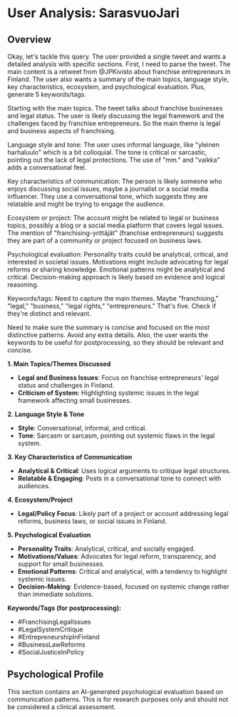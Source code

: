 # User Analysis: SarasvuoJari

## Overview

<think>
Okay, let's tackle this query. The user provided a single tweet and wants a detailed analysis with specific sections. First, I need to parse the tweet. The main content is a retweet from @JPKivisto about franchise entrepreneurs in Finland. The user also wants a summary of the main topics, language style, key characteristics, ecosystem, and psychological evaluation. Plus, generate 5 keywords/tags.

Starting with the main topics. The tweet talks about franchise businesses and legal status. The user is likely discussing the legal framework and the challenges faced by franchise entrepreneurs. So the main theme is legal and business aspects of franchising.

Language style and tone: The user uses informal language, like "yleinen harhaluulo" which is a bit colloquial. The tone is critical or sarcastic, pointing out the lack of legal protections. The use of "mm." and "vaikka" adds a conversational feel.

Key characteristics of communication: The person is likely someone who enjoys discussing social issues, maybe a journalist or a social media influencer. They use a conversational tone, which suggests they are relatable and might be trying to engage the audience.

Ecosystem or project: The account might be related to legal or business topics, possibly a blog or a social media platform that covers legal issues. The mention of "franchising-yrittäjät" (franchise entrepreneurs) suggests they are part of a community or project focused on business laws.

Psychological evaluation: Personality traits could be analytical, critical, and interested in societal issues. Motivations might include advocating for legal reforms or sharing knowledge. Emotional patterns might be analytical and critical. Decision-making approach is likely based on evidence and logical reasoning.

Keywords/tags: Need to capture the main themes. Maybe "franchising," "legal," "business," "legal rights," "entrepreneurs." That's five. Check if they're distinct and relevant.

Need to make sure the summary is concise and focused on the most distinctive patterns. Avoid any extra details. Also, the user wants the keywords to be useful for postprocessing, so they should be relevant and concise.
</think>

**1. Main Topics/Themes Discussed**  
- **Legal and Business Issues**: Focus on franchise entrepreneurs' legal status and challenges in Finland.  
- **Criticism of System**: Highlighting systemic issues in the legal framework affecting small businesses.  

**2. Language Style & Tone**  
- **Style**: Conversational, informal, and critical.  
- **Tone**: Sarcasm or sarcasm, pointing out systemic flaws in the legal system.  

**3. Key Characteristics of Communication**  
- **Analytical & Critical**: Uses logical arguments to critique legal structures.  
- **Relatable & Engaging**: Posts in a conversational tone to connect with audiences.  

**4. Ecosystem/Project**  
- **Legal/Policy Focus**: Likely part of a project or account addressing legal reforms, business laws, or social issues in Finland.  

**5. Psychological Evaluation**  
- **Personality Traits**: Analytical, critical, and socially engaged.  
- **Motivations/Values**: Advocates for legal reform, transparency, and support for small businesses.  
- **Emotional Patterns**: Critical and analytical, with a tendency to highlight systemic issues.  
- **Decision-Making**: Evidence-based, focused on systemic change rather than immediate solutions.  

**Keywords/Tags (for postprocessing):**  
- #FranchisingLegalIssues  
- #LegalSystemCritique  
- #EntrepreneurshipInFinland  
- #BusinessLawReforms  
- #SocialJusticeInPolicy

## Psychological Profile

This section contains an AI-generated psychological evaluation based on communication patterns. This is for research purposes only and should not be considered a clinical assessment.